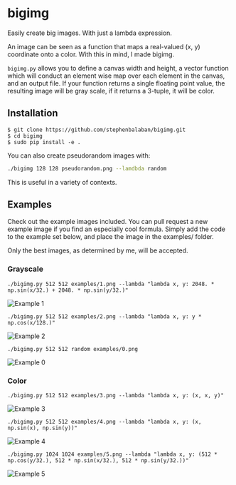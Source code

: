 bigimg
======

Easily create big images. With just a lambda expression. 

An image can be seen as a function that maps a real-valued (x, y) coordinate
onto a color. With this in mind, I made bigimg.

```bigimg.py``` allows you to define a canvas width and height, a vector
function which will conduct an element wise map over each element in the
canvas, and an output file. If your function returns a single floating point
value, the resulting image will be gray scale, if it returns a 3-tuple, it will
be color.

## Installation

    $ git clone https://github.com/stephenbalaban/bigimg.git
    $ cd bigimg
    $ sudo pip install -e .

You can also create pseudorandom images with:

```bash
./bigimg 128 128 pseudorandom.png --lamdbda random
```

This is useful in a variety of contexts.

## Examples 

Check out the example images included. You can pull request a new example image
if you find an especially cool formula. Simply add the code to the example set
below, and place the image in the examples/ folder. 


Only the best images, as determined by me, will be accepted.

### Grayscale

```
./bigimg.py 512 512 examples/1.png --lambda "lambda x, y: 2048. * np.sin(x/32.) + 2048. * np.sin(y/32.)"
```
![Example 1](examples/1.png "lambda x, y: 2048. * np.sin(x/32.) + 2048. * np.sin(y/32.)" )

```
./bigimg.py 512 512 examples/2.png --lambda "lambda x, y: y * np.cos(x/128.)"
```
![Example 2](examples/2.png "lambda x, y: y * np.cos(x/128.)")

```
./bigimg.py 512 512 random examples/0.png
```
![Example 0](examples/0.png "random")

### Color

```
./bigimg.py 512 512 examples/3.png --lambda "lambda x, y: (x, x, y)"
```
![Example 3](examples/3.png "lambda x, y: (x, x, y)")

```
./bigimg.py 512 512 examples/4.png --lambda "lambda x, y: (x, np.sin(x), np.sin(y))"
```
![Example 4](examples/4.png "lambda x, y: (x, np.sin(x), np.sin(y))")

```
./bigimg.py 1024 1024 examples/5.png --lambda "lambda x, y: (512 * np.cos(y/32.), 512 * np.sin(x/32.), 512 * np.sin(y/32.))"
```
![Example 5](examples/5.png "lambda x, y: (512 * np.cos(y/32.), 512 * np.sin(x/32.), 512 * np.sin(y/32.))")

